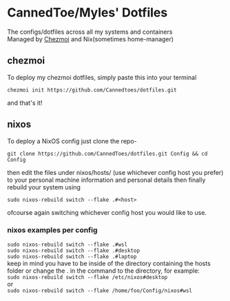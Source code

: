 # CannedToe/Myles' Dotfiles 
The configs/dotfiles across all my systems and containers  
Managed by [Chezmoi](https://github.com/twpayne/chezmoi) and Nix(sometimes home-manager)  

## chezmoi
To deploy my chezmoi dotfiles, simply paste this into your terminal  
```
chezmoi init https://github.com/Cannedtoes/dotfiles.git
```  
and that's it!  

## nixos
To deploy a NixOS config just clone the repo-
```
git clone https://github.com/CannedToes/dotfiles.git Config && cd Config
```
then edit the files under nixos/hosts/<host> (use whichever config host you prefer) to your personal machine information and personal details
then finally rebuild your system using  
```
sudo nixos-rebuild switch --flake .#<host>
```  
ofcourse again switching <host> whichever config host you would like to use.  
### nixos examples per config
```sudo nixos-rebuild switch --flake .#wsl```  
```sudo nixos-rebuild switch --flake .#desktop```  
```sudo nixos-rebuild switch --flake .#laptop```  
keep in mind you have to be inside of the directory containing the hosts folder or change the . in the command to the directory, for example:  
```sudo nixos-rebuild switch --flake /etc/nixos#desktop```  
or  
```sudo nixos-rebuild switch --flake /home/foo/Config/nixos#wsl```  
